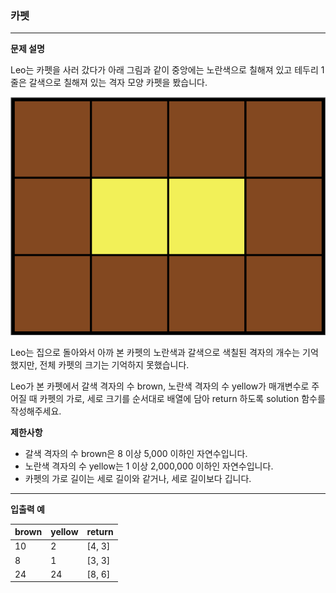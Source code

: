 ### 카펫

***

**문제 설명**

Leo는 카펫을 사러 갔다가 아래 그림과 같이 중앙에는 노란색으로 칠해져 있고 테두리 1줄은 갈색으로 칠해져 있는 격자 모양 카펫을 봤습니다.

![carpet](../../src/images/carpet.png)

Leo는 집으로 돌아와서 아까 본 카펫의 노란색과 갈색으로 색칠된 격자의 개수는 기억했지만, 전체 카펫의 크기는 기억하지 못했습니다.

Leo가 본 카펫에서 갈색 격자의 수 brown, 노란색 격자의 수 yellow가 매개변수로 주어질 때 카펫의 가로, 세로 크기를 순서대로 배열에 담아 return 하도록 solution 함수를 작성해주세요.

**제한사항**
-  갈색 격자의 수 brown은 8 이상 5,000 이하인 자연수입니다.
-  노란색 격자의 수 yellow는 1 이상 2,000,000 이하인 자연수입니다.
-  카펫의 가로 길이는 세로 길이와 같거나, 세로 길이보다 깁니다.

***

**입출력 예**

brown|yellow|return
---|---|---|
10|2|[4, 3]
8|1|[3, 3]
24|24|[8, 6]
